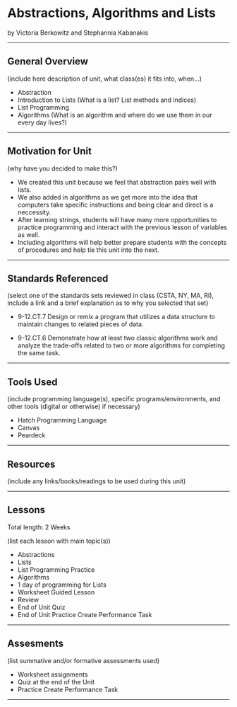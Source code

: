 # Abstractions, Algorithms and Lists
by Victoria Berkowitz and Stephannia Kabanakis

-----

## General Overview
(include here description of unit, what class(es) it fits into, when...)

* Abstraction
* Introduction to Lists (What is a list? List methods and indices)
* List Programming
* Algorithms (What is an algorithm and where do we use them in our every day lives?)
---

## Motivation for Unit
(why have you decided to make this?)
* We created this unit because we feel that abstraction pairs well with lists. 
* We also added in algorithms as we get more into the idea that computers take specific instructions and being clear and direct is a neccessity. 
* After learning strings, students will have many more opportunities to practice programming and interact with the previous lesson of variables as well.
* Including algorithms will help better prepare students with the concepts of procedures and help tie this unit into the next.
---

## Standards Referenced
(select one of the standards sets reviewed in class (CSTA, NY, MA, RI), include a link and a brief explanation as to why you selected that set)
* 9-12.CT.7
Design or remix a program that
utilizes a data structure to maintain
changes to related pieces of data.

* 9-12.CT.6
Demonstrate how at least two classic
algorithms work and analyze the
trade-offs related to two or more
algorithms for completing the same
task.
---

## Tools Used
(include programming language(s), specific programs/environments, and other tools (digital or otherwise) if necessary)
* Hatch Programming Language
* Canvas
* Peardeck
---

## Resources
(include any links/books/readings to be used during this unit)

---

## Lessons
Total length: 2 Weeks

(list each lesson with main topic(s))
* Abstractions 
* Lists 
* List Programming Practice
* Algorithms
* 1 day of programming for Lists
* Worksheet Guided Lesson
* Review
* End of Unit Quiz
* End of Unit Practice Create Performance Task
---

## Assesments
(list summative and/or formative assessments used)
* Worksheet assignments
* Quiz at the end of the Unit
* Practice Create Performance Task
---
